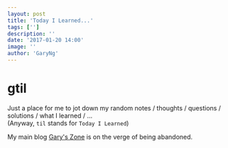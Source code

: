 ```yaml
---
layout: post
title: 'Today I Learned...'
tags: ['']
description: ''
date: '2017-01-20 14:00'
image: ''
author: 'GaryNg'
---
```


# gtil
Just a place for me to jot down my random notes / thoughts / questions / solutions / what I learned / ...  
(Anyway, `til` stands for `Today I Learned`)

My main blog [Gary's Zone](http://garyng.github.io/) is on the verge of being abandoned.
